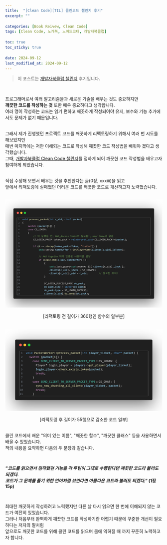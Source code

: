 ```yaml
---
title:  "[Clean Code][TIL] 클린코드 챌린지 후기"
excerpt: ""

categories: [Book Reivew, Clean Code]
tags: [Clean Code, 노개북, 노마드코더, 개발자북클럽]

toc: true
toc_sticky: true

date: 2024-09-12
last_modified_at: 2024-09-12
---
```


> 이 포스트는 [개발자북클럽 챌린지](https://nomadcoders.co/c/clean-code/lobby) 후기입니다.  

<br/>

프로그래머로서 여러 알고리즘을과 새로운 기술을 배우는 것도 중요하지만  
**깨끗한 코드를 작성하는 것** 또한 매우 중요하다고 생각합니다.  
여러 명이 작성하는 코드는 읽기 편하고 깨끗하게 작성되어야 유지, 보수와 기능 추가에서도 문제가 없기 때문입니다.  
<br/>

그래서 제가 진행했던 프로젝트 코드를 깨끗하게 리팩토링하기 위해서 여러 번 시도를 해보았지만  
매번 마지막에는 저만 이해되는 코드로 작성해 깨끗한 코드 작성법을 배워야 겠다고 생각했습니다.  
그때, [개발자북클럽 Clean Code 챌린지](https://nomadcoders.co/c/clean-code/lobby)를 접하게 되어 깨끗한 코드 작성법을 배우고자 참여하게 되었습니다.  
<br/>

직접 수정해 보면서 배우는 것을 추천한다는 글(0장, xxxiii)을 읽고  
앞에서 리팩토링에 실패했던 더러운 코드를 깨끗한 코드로 개선하고자 노력했습니다.  
<br/>

![개선전코드](/assets/img/CleanCode/개선전코드.png)  
<center>[리팩토링 전 길이가 360행인 함수의 일부분]</center>

<br/>

![개선후코드](/assets/img/CleanCode/개선후코드.png)  
<center>[리팩토링 후 길이가 55행으로 감소한 코드 일부]</center>

<br/>

클린 코드에서 배운 "의미 있는 이름", "깨끗한 함수", "깨끗한 클래스" 등을 사용하면서 배울 수 있었습니다.  
책의 내용을 요약하면 다음의 두 문장과 같습니다.  

<br/>

**_"코드를 읽으면서 짐작했던 기능을 각 루틴이 그대로 수행한다면 깨끗한 코드라 불러도 되겠다._**  
**_코드가 그 문제를 풀기 위한 언어처럼 보인다면 아름다운 코드라 불러도 되겠다."_ (1장 15p)**  

<br/>

최대한 깨끗하게 작성하려고 노력했지만 다른 날 다시 읽으면 한 번에 이해되지 않는 코드가 여전히 있었습니다.  
그러나 처음부터 완벽하게 깨끗한 코드를 작성하기란 어렵기 때문에 꾸준한 개선이 필요하다는 저자의 말처럼  
앞으로도 깨끗한 코드를 위해 클린 코드를 읽으며 몸에 익혀질 때 까지 꾸준히 노력하고자 합니다.
<br/>
